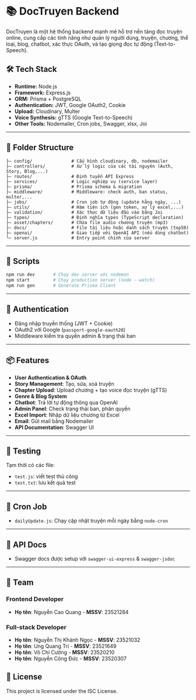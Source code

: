 # 📚 DocTruyen Backend

DocTruyen là một hệ thống backend mạnh mẽ hỗ trợ nền tảng đọc truyện online, cung cấp các tính năng như quản lý người dùng, truyện, chương, thể loại, blog, chatbot, xác thực OAuth, và tạo giọng đọc tự động (Text-to-Speech).

## 🛠️ Tech Stack

* **Runtime:** Node.js
* **Framework:** Express.js
* **ORM:** Prisma + PostgreSQL
* **Authentication:** JWT, Google OAuth2, Cookie
* **Upload:** Cloudinary, Multer
* **Voice Synthesis:** gTTS (Google Text-to-Speech)
* **Other Tools:** Nodemailer, Cron jobs, Swagger, xlsx, Joi

---

## 📁 Folder Structure

```
├— config/               # Cấu hình cloudinary, db, nodemailer
├— controllers/          # Xử lý logic của các tài nguyên (Auth, Story, Blog,...)
├— routes/               # Định tuyến API Express
├— services/             # Logic nghiệp vụ (service layer)
├— prisma/               # Prisma schema & migration
├— middleware/           # Middleware: check auth, ban status, multer,...
├— jobs/                 # Cron job tự động (update hằng ngày, ...)
├— utils/                # Hàm tiện ích (gen token, xử lý excel,...)
├— validation/           # Xác thực dữ liệu đầu vào bằng Joi
├— types/                # Định nghĩa types (TypeScript declaration)
├— asset/chapters/       # Chứa file audio chương truyện (mp3)
├— docs/                 # File tài liệu hoặc danh sách truyện (top50)
├— openai/               # Giao tiếp với OpenAI API (nếu dùng chatbot)
└— server.js             # Entry point chính của server
```

---

## 🚀 Scripts

```bash
npm run dev       # Chạy dev server với nodemon
npm start         # Chạy production server (node --watch)
npm run gen       # Generate Prisma Client
```

---

## 🔐 Authentication

* Đăng nhập truyền thống (JWT + Cookie)
* OAuth2 với Google (`passport-google-oauth20`)
* Middleware kiểm tra quyền admin & trạng thái ban

---

## 📦 Features

* **User Authentication & OAuth**
* **Story Management**: Tạo, sửa, xoá truyện
* **Chapter Upload**: Upload chương + tạo voice đọc truyện (gTTS)
* **Genre & Blog System**
* **Chatbot**: Trả lời tự động thông qua OpenAI 
* **Admin Panel**: Check trạng thái ban, phân quyền
* **Excel Import**: Nhập dữ liệu chương từ Excel
* **Email**: Gửi mail bằng Nodemailer
* **API Documentation**: Swagger UI

---

## 🥪 Testing

Tạm thời có các file:

* `test.js`: viết test thủ công
* `test.txt`: lưu kết quả test

---

## 🔄 Cron Job

* `dailyUpdate.js`: Chạy cập nhật truyện mỗi ngày bằng `node-cron`

---

## 📄 API Docs

* Swagger docs được setup với `swagger-ui-express` & `swagger-jsdoc`

---


## 👥 Team

### Frontend Developer

- **Họ tên**: Nguyễn Cao Quang - **MSSV**: 23521284

### Full-stack Developer

- **Họ tên**: Nguyễn Thị Khánh Ngọc - **MSSV**: 23521032
- **Họ tên**: Ung Quang Trí - **MSSV**: 23521649
- **Họ tên**: Võ Chí Cường - **MSSV**: 23520210
- **Họ tên**: Nguyễn Công Đức - **MSSV**: 23520307

## 📜 License

This project is licensed under the ISC License.

